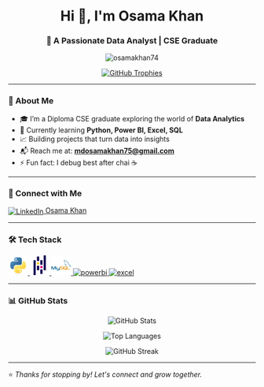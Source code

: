 <h1 align="center">Hi 👋, I'm Osama Khan</h1>
<h3 align="center">🎯 A Passionate Data Analyst | CSE Graduate</h3>

<p align="center">
  <img src="https://komarev.com/ghpvc/?username=osamakhan74&label=Profile%20views&color=0e75b6&style=flat" alt="osamakhan74" />
</p>

<p align="center">
  <a href="https://github.com/ryo-ma/github-profile-trophy">
    <img src="https://github-profile-trophy.vercel.app/?username=osamakhan74&theme=algolia&margin-w=15&margin-h=15&column=7" alt="GitHub Trophies"/>
  </a>
</p>

---

### 🌱 About Me

- 🎓 I’m a Diploma CSE graduate exploring the world of **Data Analytics**  
- 🧠 Currently learning **Python, Power BI, Excel, SQL**  
- 📈 Building projects that turn data into insights  
- 📬 Reach me at: **mdosamakhan75@gmail.com**  
- ⚡ Fun fact: I debug best after chai ☕

---

### 🔗 Connect with Me
<p align="left">
  <a href="https://www.linkedin.com/in/osama-khan-698186370" target="_blank">
    <img align="center" src="https://cdn.jsdelivr.net/npm/simple-icons@v5/icons/linkedin.svg" alt="LinkedIn" height="30" width="30" /> Osama Khan
  </a>
</p>

---

### 🛠️ Tech Stack
<p align="left">
  <a href="https://www.python.org" target="_blank" rel="noreferrer">
    <img src="https://raw.githubusercontent.com/devicons/devicon/master/icons/python/python-original.svg" alt="python" width="40" height="40"/>
  </a>
  <a href="https://pandas.pydata.org/" target="_blank" rel="noreferrer">
    <img src="https://raw.githubusercontent.com/devicons/devicon/2ae2a900d2f041da66e950e4d48052658d850630/icons/pandas/pandas-original.svg" alt="pandas" width="40" height="40"/>
  </a>
  <a href="https://www.mysql.com/" target="_blank" rel="noreferrer">
    <img src="https://raw.githubusercontent.com/devicons/devicon/master/icons/mysql/mysql-original-wordmark.svg" alt="mysql" width="40" height="40"/>
  </a>
  <a href="https://powerbi.microsoft.com/" target="_blank" rel="noreferrer">
    <img src="https://img.icons8.com/color/48/000000/power-bi.png" alt="powerbi" width="40" height="40"/>
  </a>
  <a href="https://www.microsoft.com/en-us/microsoft-365/excel" target="_blank" rel="noreferrer">
    <img src="https://img.icons8.com/color/48/000000/microsoft-excel-2019--v1.png" alt="excel" width="40" height="40"/>
  </a>
</p>

---

### 📊 GitHub Stats

<p align="center">
  <img src="https://github-readme-stats.vercel.app/api?username=osamakhan74&show_icons=true&theme=radical" alt="GitHub Stats" />
</p>

<p align="center">
  <img src="https://github-readme-stats.vercel.app/api/top-langs/?username=osamakhan74&layout=compact&theme=radical" alt="Top Languages" />
</p>

<p align="center">
  <img src="https://streak-stats.demolab.com/?user=osamakhan74&theme=radical" alt="GitHub Streak" />
</p>

---

⭐ *Thanks for stopping by! Let's connect and grow together.*
